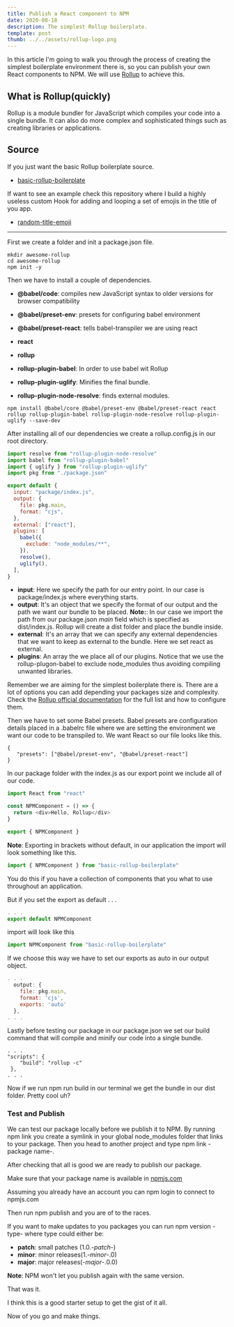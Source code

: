 ```yaml
---
title: Publish a React component to NPM
date: 2020-08-18
description: The simplest Rollup boilerplate.
template: post
thumb: ../../assets/rollup-logo.png
---
```


In this article I'm going to walk you through the process of creating the simplest boilerplate environment there is, so you can publish your own React components to NPM. We will use [Rollup](https://rollupjs.org/guide/en/) to achieve this.

## What is Rollup(quickly)

Rollup is a module bundler for JavaScript which compiles your code into a single bundle. It can also do more complex and sophisticated things such as creating libraries or applications.

## Source

If you just want the basic Rollup boilerplate source.

- [basic-rollup-boilerplate](https://github.com/raptisj/basic-rollup-boilerplate)

If want to see an example check this repository where I build a highly useless custom Hook for adding and looping a set of emojis in the title of you app.

- [random-title-emoji](https://github.com/raptisj/random-title-emoji)

<hr />

First we create a folder and init a <span class="highlight-in-text">package.json</span> file.

```
mkdir awesome-rollup
cd awesome-rollup
npm init -y
```

Then we have to install a couple of dependencies.

- **<span class="highlight-in-text">@babel/code</span>**: compiles new JavaScript syntax to older versions for browser compatibility

- **<span class="highlight-in-text">@babel/preset-env</span>**: presets for configuring babel environment

- **<span class="highlight-in-text">@babel/preset-react</span>**: tells babel-transpiler we are using react

- **<span class="highlight-in-text">react</span>**

- **<span class="highlight-in-text">rollup</span>**

- **<span class="highlight-in-text">rollup-plugin-babel</span>**: In order to use babel wit Rollup

- **<span class="highlight-in-text">rollup-plugin-uglify</span>**: Minifies the final bundle.

- **<span class="highlight-in-text">rollup-plugin-node-resolve</span>**: finds external modules.

```
npm install @babel/core @babel/preset-env @babel/preset-react react rollup rollup-plugin-babel rollup-plugin-node-resolve rollup-plugin-uglify --save-dev
```

After installing all of our dependencies we create a <span class="highlight-in-text">rollup.config.js</span> in our root directory.

```javascript
import resolve from "rollup-plugin-node-resolve"
import babel from "rollup-plugin-babel"
import { uglify } from "rollup-plugin-uglify"
import pkg from "./package.json"

export default {
  input: "package/index.js",
  output: {
    file: pkg.main,
    format: "cjs",
  },
  external: ["react"],
  plugins: [
    babel({
      exclude: "node_modules/**",
    }),
    resolve(),
    uglify(),
  ],
}
```

- **input**: Here we specify the path for our entry point. In our case is <span class="highlight-in-text">package/index.js</span> where everything starts.
- **output**: It's an object that we specify the format of our output and the path we want our bundle to be placed. **Note:**: In our case we import the path from our <span class="highlight-in-text">package.json</span> _main_ field which is specified as <span class="highlight-in-text">dist/index.js</span>. Rollup will create a <span class="highlight-in-text">dist</span> folder and place the bundle inside.
- **external**: It's an array that we can specify any external dependencies that we want to keep as external to the bundle. Here we set <span class="highlight-in-text">react</span> as external.
- **plugins**: An array the we place all of our plugins. Notice that we use the <span class="highlight-in-text">rollup-plugon-babel</span> to exclude <span class="highlight-in-text">node_modules</span> thus avoiding compiling unwanted libraries.

Remember we are aiming for the simplest boilerplate there is. There are a lot of options you can add depending your packages size and complexity. Check the [Rollup official documentation](https://rollupjs.org/guide/en/#configuration-files) for the full list and how to configure them.

Then we have to set some Babel presets. Babel presets are configuration details placed in a <span class="highlight-in-text">.babelrc</span> file where we are setting the environment we want our code to be transpiled to. We want React so our file looks like this.

```
{
   "presets": ["@babel/preset-env", "@babel/preset-react"]
}
```

In our <span class="highlight-in-text">package</span> folder with the <span class="highlight-in-text">index.js</span> as our export point we include all of our code.

```javascript
import React from "react"

const NPMComponent = () => {
  return <div>Hello, Rollup</div>
}

export { NPMComponent }
```

**Note**: Exporting in brackets without default, in our application the import will look something like this.

```javascript
import { NPMComponent } from "basic-rollup-boilerplate"
```

You do this if you have a collection of components that you what to use throughout an application.

But if you set the export as default . . .

```javascript
. . .
export default NPMComponent
```

import will look like this

```javascript
import NPMComponent from "basic-rollup-boilerplate"
```

If we choose this way we have to set our exports as <span class="highlight-in-text">auto</span> in our output object.

```javascript
. . .
  output: {
    file: pkg.main,
    format: 'cjs',
    exports: 'auto'
  },
. . .
```

Lastly before testing our package in our <span class="highlight-in-text">package.json</span> we set our build command that will compile and minify our code into a single bundle.

```
. . .
"scripts": {
    "build": "rollup -c"
 },
. . .
```

Now if we run <span class="highlight-in-text">npm run build</span> in our terminal we get the bundle in our <span class="highlight-in-text">dist</span> folder.
Pretty cool uh?

### Test and Publish

We can test our package locally before we publish it to NPM.
By running <span class="highlight-in-text">npm link</span> you create a symlink in your global node_modules folder that links to your package. Then you head to another project and type <span class="highlight-in-text">npm link -package name-</span>.

After checking that all is good we are ready to publish our package.

Make sure that your package name is available in [npmjs.com](http://npmjs.com)

Assuming you already have an account you can <span class="highlight-in-text">npm login</span> to connect to <span class="highlight-in-text">npmjs.com</span>

Then run <span class="highlight-in-text">npm publish</span> and you are of to the races.

If you want to make updates to you packages you can run <span class="highlight-in-text">npm version -type-</span> where type could either be:

- **patch**: small patches (1.0.-_patch_-)
- **minor**: minor releases(1.-_minor_-.0)
- **major**: major releases(-_major_-.0.0)

**Note**: NPM won't let you publish again with the same version.

That was it.

I think this is a good starter setup to get the gist of it all.

Now of you go and make things.
